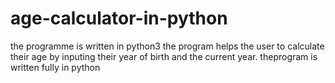 # age-calculator-in-python
the programme is written in python3
the program helps the user to calculate their age by inputing their year of birth and
the current year.
theprogram is written fully in python
